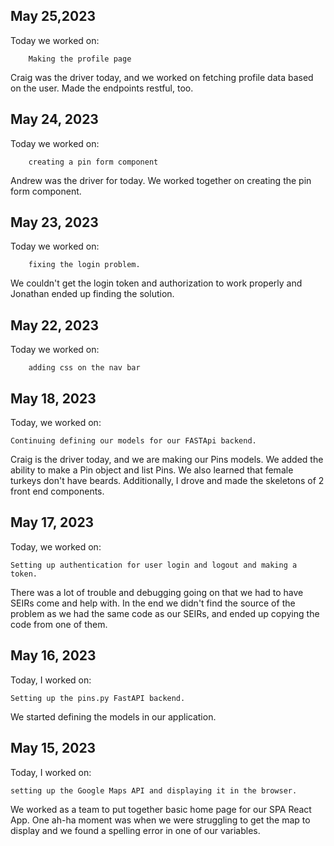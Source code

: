 ## May 25,2023

Today we worked on:

        Making the profile page

Craig was the driver today, and we worked on fetching profile data based on the user. Made the endpoints restful, too.

## May 24, 2023

Today we worked on:

        creating a pin form component

Andrew was the driver for today. We worked together on creating the pin form component.

## May 23, 2023

Today we worked on:

        fixing the login problem.

We couldn't get the login token and authorization to work properly and Jonathan ended up finding the solution.

## May 22, 2023

Today we worked on:

        adding css on the nav bar

##  May 18, 2023

Today, we worked on:

    Continuing defining our models for our FASTApi backend.

Craig is the driver today, and we are making our Pins models. We added the ability to make a Pin object and list Pins. We also learned that female turkeys don't have beards. Additionally, I drove and made the skeletons of 2 front end components.


## May 17, 2023

Today, we worked on:

    Setting up authentication for user login and logout and making a token.

There was a lot of trouble and debugging going on that we had to have SEIRs come and help with. In the end we didn't find the source of the problem as we had the same code as our SEIRs, and ended up copying the code from one of them.

## May 16, 2023

Today, I worked on:

    Setting up the pins.py FastAPI backend. 

We started defining the models in our application.

## May 15, 2023

Today, I worked on: 

    setting up the Google Maps API and displaying it in the browser.

We worked as a team to put together basic home page for our SPA React App. One ah-ha moment was when we were struggling to get  the map to display and we found a spelling error in one of our variables.